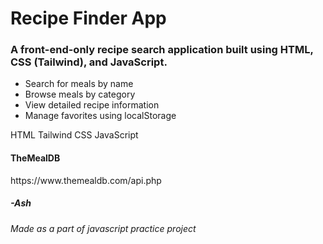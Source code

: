 
<project>
  <h1>Recipe Finder App</h1>
  <h3>
    A front-end-only recipe search application built using HTML, CSS (Tailwind), and JavaScript.
  </h3>
<ul>
    <li>Search for meals by name</li>
    <li>Browse meals by category</li>
    <li>View detailed recipe information</li>
    <li>Manage favorites using localStorage</li>
</ul>
  <technologies>
    <technology>HTML</technology>
    <technology>Tailwind CSS</technology>
    <technology>JavaScript</technology>
  </technologies>

  <api>
    <source><h4>TheMealDB</h4></source>
    <link>https://www.themealdb.com/api.php</link>
  </api>

  <author>
   <h5> <name>-Ash</name></h5>
<h6>Made as a part of javascript practice project</h6>
  </author>
</project>
